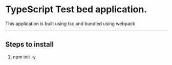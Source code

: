 # TypeScript Test bed application.
This application is built using tsc and bundled using webpack

--------------------------------------------
Steps to install
--------------------------------------------
1. npm init -y
